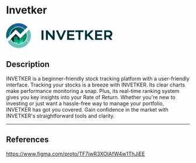 # Invetker

![Invetker](https://raw.githubusercontent.com/joeyin/Invetker-Laravel/main/public/images/brand.svg?token=GHSAT0AAAAAACNGNPS2F7UOK74YYAUVULGIZV2JTIQ)

## Description
INVETKER is a beginner-friendly stock tracking platform with a user-friendly interface.
Tracking your stocks is a breeze with INVETKER. Its clear charts make performance
monitoring a snap. Plus, its real-time ranking system gives you key insights into your Rate
of Return. Whether you're new to investing or just want a hassle-free way to manage your
portfolio, INVETKER has got you covered. Gain confidence in the market with
INVETKER's straightforward tools and clarity.

---

## References

https://www.figma.com/proto/TF7iwR3XOIAfW4w1ThJiEE

